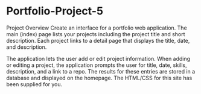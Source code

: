 # Portfolio-Project-5
Project Overview
Create an interface for a portfolio web application. The main (index) page lists your projects including the project title and short description. Each project links to a detail page that displays the title, date, and description.

The application lets the user add or edit project information. When adding or editing a project, the application prompts the user for title, date, skills, description, and a link to a repo. The results for these entries are stored in a database and displayed on the homepage. The HTML/CSS for this site has been supplied for you.
